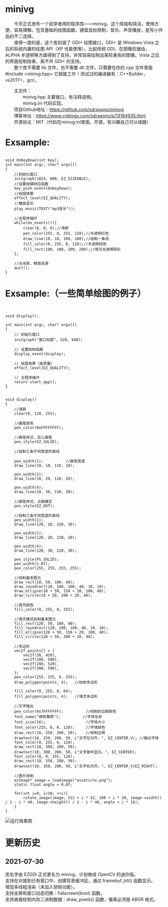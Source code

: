 # minivg
　　今天正式发布一个初学者用的程序库——minivg。这个库结构简洁，使用方便，容易理解。包含基础的绘图函数，键盘鼠标控制，音乐、声音播放，是写小作品的不二选择。<br>
　　值得一提的是，这个库封装了 GDI+ 绘图接口，GDI+ 是 Windows Vista 之后的系统内置的绘图 API（XP 也能使用），比起传统 GDI，在图像抗锯齿、ALPHA 半透明等方面得到了支持，非常容易绘制出美轮美奂的图像。Vista 之后的界面绘制效果，离不开 GDI+ 的支持。<br>
　　整个库不需要 lib 文件，也不需要 dll 文件，只需要在你的 cpp 文件里面 #include <minivg.hpp> 它就能工作！测试过的编译器有：C++Builder，vs2017+，gcc。<br>
  
　　主文件：<br>
　　　　minivg.hpp    主要接口，有注释说明。<br>
　　　　minivg.inl    代码实现。<br>
　　项目Github地址：https://github.com/sdragonx/minivg<br>
　　博客地址：https://www.cnblogs.com/sdragonx/p/13184935.html<br>
　　开源协议：MIT（代码在minivg.inl里面，开源，有兴趣自己可以琢磨）<br>

# Exsample:

<pre><code>
void OnKeyDown(int Key);
int main(int argc, char* argv[])
{
    //初始化窗口
    initgraph(1024, 600, EZ_SIZEABLE);
    //设置按键响应函数
    key_push_event(OnKeyDown);
    //绘图效果
    effect_level(EZ_QUALITY);
    //播放音乐
    play_music(TEXT("mp3音乐"));

    //主程序循环
    while(do_events()){
        clear(0, 0, 0);//清屏
        pen_color(255, 0, 255, 128);//半透明红色
        draw_line(10, 10, 100, 100);//绘制一条线
        fill_color(0, 255, 0, 128);//半透明绿色
        fill_rect(100, 100, 200, 200);//填充半透明矩形
    };
    
    //关闭库，释放资源
    quit();
}
</pre></code>

# Exsample:（一些简单绘图的例子）

<pre><code>

void display();

int main(int argc, char* argv[])
{
    // 初始化窗口
    initgraph("窗口标题", 520, 640);

    // 设置绘制函数
    display_event(display);

    // 绘图效果（高质量）
    effect_level(EZ_QUALITY);
    
    // 主程序循环
    return start_app();
}


void display()
{
    //清屏
    clear(0, 128, 255);

    //画笔颜色
    pen_color(0xFFFFFFFF);

    //画笔样式，实心画笔
    pen_style(EZ_SOLID);

    //绘制三条不同宽度的直线

    pen_width(1);          //画笔宽度
    draw_line(10, 10, 110, 10);

    pen_width(2);
    draw_line(10, 20, 110, 20);

    pen_width(4);
    draw_line(10, 30, 110, 30);

    //画笔样式，点画模式
    pen_style(EZ_DOT);

    //绘制三条不同宽度的直线
    pen_width(1);
    draw_line(120, 10, 220, 10);

    pen_width(2);
    draw_line(120, 20, 220, 20);

    pen_width(4);
    draw_line(120, 30, 220, 30);

    pen_style(PS_SOLID);
    pen_width(1.0f);
    pen_color(255, 255, 255, 255);

    //绘制基本图元
    draw_rect(10, 50, 100, 40);
    draw_roundrect(10, 100, 100, 40, 10, 10);
    draw_ellipse(10 + 50, 150 + 20, 100, 40);
    draw_circle(10 + 50, 200 + 20, 40);

    //填充颜色
    fill_color(0, 255, 0, 255);

    //填充模式绘制基本图元
    fill_rect(120, 50, 100, 40);
    fill_roundrect(120, 100, 100, 40, 10, 10);
    fill_ellipse(120 + 50, 150 + 20, 100, 40);
    fill_circle(120 + 50, 200 + 20, 40);

    //多边形
    vec2f points[] = {
        vec2f(30, 420),
        vec2f(100, 500),
        vec2f(200, 520),
        vec2f(300, 500),
    };
    pen_color(255, 255, 0, 255);
    draw_polygon(points, 4);   //绘制多边形

    fill_color(0, 255, 0, 64);
    fill_polygon(points, 4);   //填充多边形

    //文字输出
    pen_color(0x7FFFFFFF);          //绘制的边框颜色
    font_name("微软雅黑");          //字体名称
    font_size(16);                  //字体大小
    font_color(255, 0, 0, 128);     //字体颜色
    draw_rect(10, 250, 200, 50);    //绘制边框
    drawtext(10, 250, 200, 50, L"文字左对齐。", EZ_CENTER_V); //输出字体
    font_color(0, 255, 0, 128);
    draw_rect(10, 300, 200, 50);
    drawtext(10, 300, 200, 50, L"文字居中显示。", EZ_CENTER);
    font_color(0, 0, 255, 128);
    draw_rect(10, 350, 200, 50);
    drawtext(10, 350, 200, 50, L"文字右对齐。", EZ_CENTER_V|EZ_RIGHT);

    //图片绘制
    ezImage* image = loadimage("assets/nv.png");
    static float angle = 0.0f;

    for(int i=0; i<10; ++i){
        rotate_image(image, 512 + i * 32, 200 + i * 20, image->width() / 1 - i * 40, image->height() / 1 - i * 40, angle + i * 16);
    }
}
</pre></code>
![运行效果图](https://github.com/sdragonx/minivg/blob/master/sample.jpg)


# 更新历史
## 2021-07-30
库名字由 EZGDI 正式更名为 minivg，计划做成 OpenCV 的迷你版。<br>
支持在对接到已有窗口中，创建背景缓冲区，通过 framebuf_blt() 函数显示。<br>
增加多线程渲染（未加入锁帧功能）。<br>
支持全屏和窗口动态切换：fullscreen(bool) 函数。<br>
支持直接绘制内存二进制数据：draw_pixels() 函数，像素必须是 ABGR 格式。<br>
